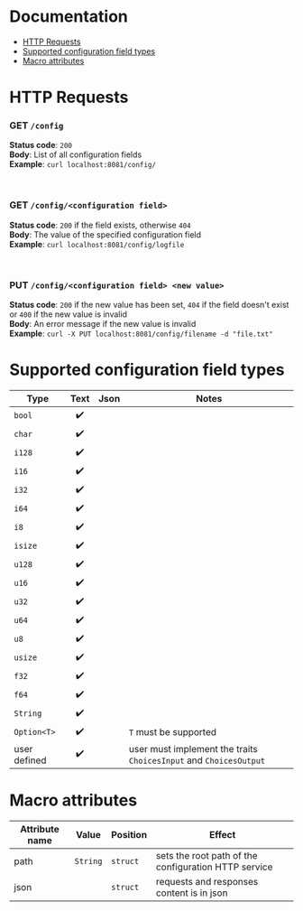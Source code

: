 # Documentation

* [HTTP Requests](#S-requests)
* [Supported configuration field types](#S-types)
* [Macro attributes](#S-attributes)

# <a name="S-requests"></a>HTTP Requests

### **GET** `/config`
**Status code**: `200`\
**Body**: List of all configuration fields\
**Example**: `curl localhost:8081/config/`

<br />

### **GET** `/config/<configuration field>`
**Status code**: `200` if the field exists, otherwise `404`\
**Body**: The value of the specified configuration field\
**Example**: `curl localhost:8081/config/logfile`

<br />

### **PUT** `/config/<configuration field> <new value>` 
**Status code**: `200` if the new value has been set, `404` if the field doesn't exist or `400` if the new value is invalid\
**Body**: An error message if the new value is invalid\
**Example**: `curl -X PUT localhost:8081/config/filename -d "file.txt"`

# <a name="S-types"></a>Supported configuration field types

Type | Text | Json | Notes
---- |:----:|:----:| -----
`bool` | :heavy_check_mark: | | 
`char` | :heavy_check_mark: | | 
`i128` | :heavy_check_mark: | | 
`i16` | :heavy_check_mark: | | 
`i32` | :heavy_check_mark: | | 
`i64` | :heavy_check_mark: | | 
`i8` | :heavy_check_mark: | | 
`isize` | :heavy_check_mark: | | 
`u128` | :heavy_check_mark: | | 
`u16` | :heavy_check_mark: | | 
`u32` | :heavy_check_mark: | | 
`u64` | :heavy_check_mark: | | 
`u8` | :heavy_check_mark: | | 
`usize` | :heavy_check_mark: | | 
`f32` | :heavy_check_mark: | | 
`f64` | :heavy_check_mark: | | 
`String` | :heavy_check_mark: | | 
`Option<T>` | :heavy_check_mark: | | `T` must be supported 
user defined | :heavy_check_mark: | | user must implement the traits `ChoicesInput` and `ChoicesOutput` 

# <a name="S-attributes"></a>Macro attributes

Attribute name | Value | Position | Effect
-------------- | ----- | -------- | ------
path | `String` | `struct` | sets the root path of the configuration HTTP service
json | | `struct` | requests and responses content is in json
